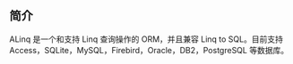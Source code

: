 ## 简介

ALinq 是一个和支持 Linq 查询操作的 ORM，并且兼容 Linq to SQL。目前支持 Access，SQLite，MySQL，Firebird，Oracle，DB2，PostgreSQL 等数据库。

